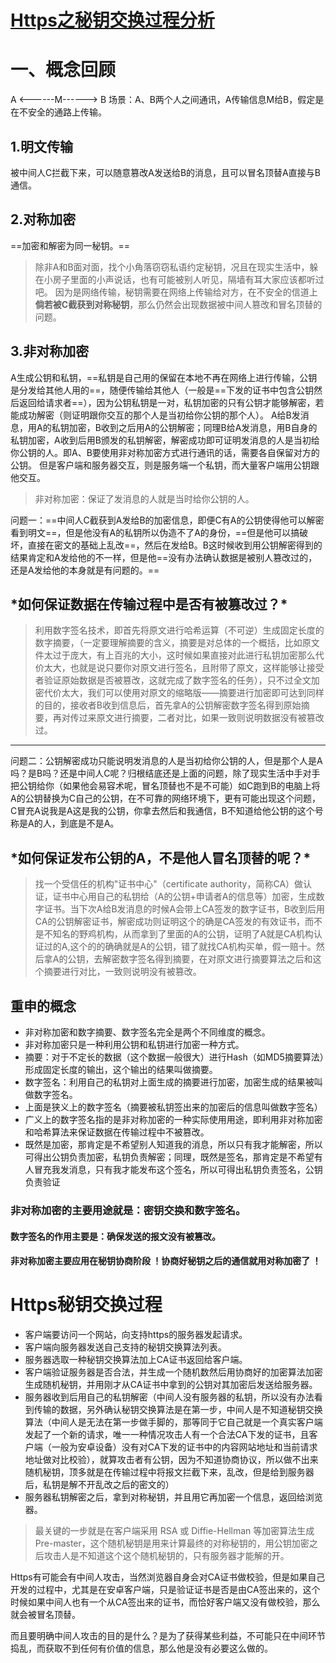 # [Https之秘钥交换过程分析](https://www.cnblogs.com/lingyejun/p/9210903.html)

# 一、概念回顾

A <------M------> B
场景：A、B两个人之间通讯，A传输信息M给B，假定是在不安全的通路上传输。

## 1.明文传输

被中间人C拦截下来，可以随意篡改A发送给B的消息，且可以冒名顶替A直接与B通信。

## 2.对称加密

==加密和解密为同一秘钥。==

> 除非A和B面对面，找个小角落窃窃私语约定秘钥，况且在现实生活中，躲在小房子里面的小声说话，也有可能被别人听见，隔墙有耳大家应该都听过吧。
> 因为是网络传输，秘钥需要在网络上传输给对方，在不安全的信道上**倘若被C截获到对称秘钥**，那么仍然会出现数据被中间人篡改和冒名顶替的问题。

## 3.非对称加密

A生成公钥和私钥，==私钥是自己用的保留在本地不再在网络上进行传输，公钥是分发给其他人用的==，随便传输给其他人（一般是==下发的证书中包含公钥然后返回给请求者==），因为公钥私钥是一对，私钥加密的只有公钥才能够解密，若能成功解密（则证明跟你交互的那个人是当初给你公钥的那个人）。
A给B发消息，用A的私钥加密，B收到之后用A的公钥解密；同理B给A发消息，用B自身的私钥加密，A收到后用B颁发的私钥解密，解密成功即可证明发消息的人是当初给你公钥的人。即A、B要使用非对称加密方式进行通讯的话，需要各自保留对方的公钥。
但是客户端和服务器交互，则是服务端一个私钥，而大量客户端用公钥跟他交互。

> 非对称加密：保证了发消息的人就是当时给你公钥的人。

问题一：==中间人C截获到A发给B的加密信息，即便C有A的公钥使得他可以解密看到明文==，但是他没有A的私钥所以伪造不了A的身份，==但是他可以搞破坏，直接在密文的基础上乱改==，然后在发给B。B这时候收到用公钥解密得到的结果肯定和A发给他的不一样，但是他==没有办法确认数据是被别人篡改过的，还是A发给他的本身就是有问题的。==

## ***如何保证数据在传输过程中是否有被篡改过？\***

> 利用数字签名技术，即首先将原文进行哈希运算（不可逆）生成固定长度的数字摘要，（一定要理解摘要的含义，摘要是对总体的一个概括，比如原文件太过于庞大，有上百兆的大小，这时候如果直接对此进行私钥加密那么代价太大，也就是说只要你对原文进行签名，且附带了原文，这样能够让接受者验证原始数据是否被篡改，这就完成了数字签名的任务），只不过全文加密代价太大，我们可以使用对原文的缩略版——摘要进行加密即可达到同样的目的，接收者B收到信息后，首先拿A的公钥解密数字签名得到原始摘要，再对传过来原文进行摘要，二者对比，如果一致则说明数据没有被篡改过。

------

问题二：公钥解密成功只能说明发消息的人是当初给你公钥的人，但是那个人是A吗？是B吗？还是中间人C呢？归根结底还是上面的问题，除了现实生活中手对手把公钥给你（如果他会易容术呢，冒名顶替也不是不可能）如C跑到B的电脑上将A的公钥替换为C自己的公钥，在不可靠的网络环境下，更有可能出现这个问题，C冒充A说我是A这是我的公钥，你拿去然后和我通信，B不知道给他公钥的这个号称是A的人，到底是不是A。

## ***如何保证发布公钥的A，不是他人冒名顶替的呢？\***

> 找一个受信任的机构"证书中心"（certificate authority，简称CA）做认证，证书中心用自己的私钥给（A的公钥+申请者A的信息等）加密，生成数字证书。当下次A给B发消息的时候A会带上CA签发的数字证书，B收到后用CA的公钥解密证书，解密成功则证明这个的确是CA签发的有效证书，而不是不知名的野鸡机构，从而拿到了里面的A的公钥，证明了A就是CA机构认证过的A,这个的的确确就是A的公钥，错了就找CA机构买单，假一赔十。然后拿A的公钥，去解密数字签名得到摘要，在对原文进行摘要算法之后和这个摘要进行对比，一致则说明没有被篡改。

## 重申的概念

- 非对称加密和数字摘要、数字签名完全是两个不同维度的概念。
- 非对称加密只是一种利用公钥和私钥进行加密一种方式。
- 摘要：对于不定长的数据（这个数据一般很大）进行Hash（如MD5摘要算法）形成固定长度的输出，这个输出的结果叫做摘要。
- 数字签名：利用自己的私钥对上面生成的摘要进行加密，加密生成的结果被叫做数字签名。
- 上面是狭义上的数字签名（摘要被私钥签出来的加密后的信息叫做数字签名）
- 广义上的数字签名指的是非对称加密的一种实际使用用途，即利用非对称加密和哈希算法来保证数据在传输过程中不被篡改。
- 既然是加密，那肯定是不希望别人知道我的消息，所以只有我才能解密，所以可得出公钥负责加密，私钥负责解密；同理，既然是签名，那肯定是不希望有人冒充我发消息，只有我才能发布这个签名，所以可得出私钥负责签名，公钥负责验证

### 非对称加密的主要用途就是：密钥交换和数字签名。

#### 数字签名的作用主要是：确保发送的报文没有被篡改。

#### 非对称加密主要应用在秘钥协商阶段 ！协商好秘钥之后的通信就用对称加密了 ！

# Https秘钥交换过程

- 客户端要访问一个网站，向支持https的服务器发起请求。
- 客户端向服务器发送自己支持的秘钥交换算法列表。
- 服务器选取一种秘钥交换算法加上CA证书返回给客户端。
- 客户端验证服务器是否合法，并生成一个随机数然后用协商好的加密算法加密生成随机秘钥，并用刚才从CA证书中拿到的公钥对其加密后发送给服务器。
- 服务器收到后用自己的私钥解密（中间人没有服务器的私钥，所以没有办法看到传输的数据，另外确认秘钥交换算法是在第一步，中间人是不知道秘钥交换算法（中间人是无法在第一步做手脚的，那等同于它自己就是一个真实客户端发起了一个新的请求，唯一一种情况攻击人有一个合法CA下发的证书，且客户端（一般为安卓设备）没有对CA下发的证书中的内容网站地址和当前请求地址做对比校验），就算攻击者有公钥，因为不知道协商协议，所以做不出来随机秘钥，顶多就是在传输过程中将报文拦截下来，乱改，但是给到服务器后，私钥是解不开乱改之后的密文的）
- 服务器私钥解密之后，拿到对称秘钥，并且用它再加密一个信息，返回给浏览器。

> 最关键的一步就是在客户端采用 RSA 或 Diffie-Hellman 等加密算法生成 Pre-master，这个随机秘钥是用来计算最终的对称秘钥的，用公钥加密之后攻击人是不知道这个这个随机秘钥的，只有服务器才能解的开。

Https有可能会有中间人攻击，当然浏览器自身会对CA证书做校验，但是如果自己开发的过程中，尤其是在安卓客户端，只是验证证书是否是由CA签出来的，这个时候如果中间人也有一个从CA签出来的证书，而恰好客户端又没有做校验，那么就会被冒名顶替。

而且要明确中间人攻击的目的是什么？是为了获得某些利益，不可能只在中间环节捣乱，而获取不到任何有价值的信息，那么他是没有必要这么做的。